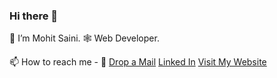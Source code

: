 ### Hi there 👋
🔭 I’m Mohit Saini.
🕸️ Web Developer.


📫 How to reach me -
📧 [Drop a Mail](mohitsaini00720@gmail.com)
[Linked In](https://www.linkedin.com/in/mohit-saini-86a5081aa) 
[Visit My Website](https://mohitsainiportfolio.dorik.io/)


<!--
**Mohitsaini2028/Mohitsaini2028** is a ✨ _special_ ✨ repository because its `README.md` (this file) appears on your GitHub profile.

Here are some ideas to get you started:

- 🔭 I’m currently working on ...
- 🌱 I’m currently learning ...
- 👯 I’m looking to collaborate on ...
- 🤔 I’m looking for help with ...
- 💬 Ask me about ...
- 📫 How to reach me: ...
- 😄 Pronouns: ...
- ⚡ Fun fact: ...
-->
